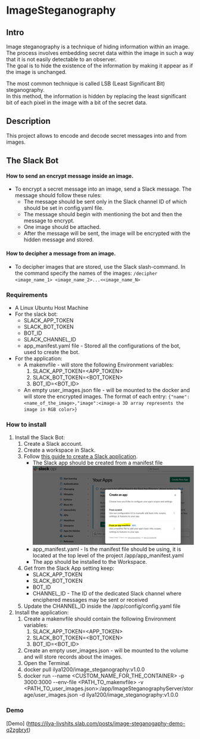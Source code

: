 # ImageSteganography

## Intro
Image steganography is a technique of hiding information within an image.\
The process involves embedding secret data within the image in such a way that it is not easily detectable to an observer.\
The goal is to hide the existence of the information by making it appear as if the image is unchanged.

The most common technique is called LSB (Least Significant Bit) steganography.\
In this method, the information is hidden by replacing the least significant bit of each pixel in the image with a bit of the secret data.

## Description
This project allows to encode and decode secret messages into and from images.


## The Slack Bot
   #### How to send an encrypt message inside an image.

  * To encrypt a secret message into an image, send a Slack message. The message should follow these rules:
    * The message should be sent only in the Slack channel ID of which should be set in config.yaml file.
    * The message should begin with mentioning the bot and then the message to encrypt.
    * One image should be attached.
    * After the message will be sent, the image will be encrypted with the hidden message and stored.
  
  #### How to decipher a message from an image.
  * To decipher images that are stored, use the Slack slash-command. In the command specify the names of the images:
  `/decipher <image_name_1> <image_name_2>...<<image_name_N>`


### Requirements
* A Linux Ubuntu Host Machine
* For the slack bot:
  * SLACK_APP_TOKEN
  * SLACK_BOT_TOKEN
  * BOT_ID
  * SLACK_CHANNEL_ID
  * app_manifest.yaml file - Stored all the configurations of the bot, used to create the bot.
* For the application:
  * A makenvfile  - will store the following Environment variables:
    1. SLACK_APP_TOKEN=<APP_TOKEN>
    2. SLACK_BOT_TOKEN=<BOT_TOKEN>
    3. BOT_ID=<BOT_ID>
  * An empty user_images.json file - will be mounted to the docker and will store the encrypted images. 
  The format of each entry: `{"name":<name_of_the_image>,"image":<image-a 3D array represents the image in RGB color>}`


### How to install
1. Install the Slack Bot:
   1. Create a Slack account.
   2. Create a workspace in Slack.
   3. Follow [this guide to create a Slack application](https://api.slack.com/authentication/basics#start).
      * The Slack app should be created from a manifest file ![How to create Slack app from manifest](documentation/images/slack_app_from_manifest_1.png)
      * app_manifest.yaml  - Is the manifest file should be using, it is located at the top level of the project /app/app_manifest.yaml
      * The app should be installed to the Workspace.
   4. Get from the Slack App setting keep:
      * SLACK_APP_TOKEN
      * SLACK_BOT_TOKEN
      * BOT_ID
      * CHANNEL_ID - The ID of the dedicated Slack channel where enciphered messages may be sent or received
   5. Update the CHANNEL_ID inside the /app/config/config.yaml file
2. Install the application:
   1. Create a makenvfile should contain the following Environment variables:
      1. SLACK_APP_TOKEN=<APP_TOKEN>
      2. SLACK_BOT_TOKEN=<BOT_TOKEN>
      3. BOT_ID=<BOT_ID>
   2. Create an empty user_images.json - will be mounted to the volume and will store records about the images.
   3. Open the Terminal.
   4. docker pull ilya1200/image_steganography:v1.0.0
   5. docker run --name <CUSTOM_NAME_FOR_THE_CONTAINER> -p 3000:3000 --env-file <PATH_TO_makenvfile> -v <PATH_TO_user_images.json>:/app/ImageSteganographyServer/storage/user_images.json -d ilya1200/image_steganography:v1.0.0


### Demo
[Demo] (https://ilya-livshits.slab.com/posts/image-steganogaphy-demo-q2zgbryt)

